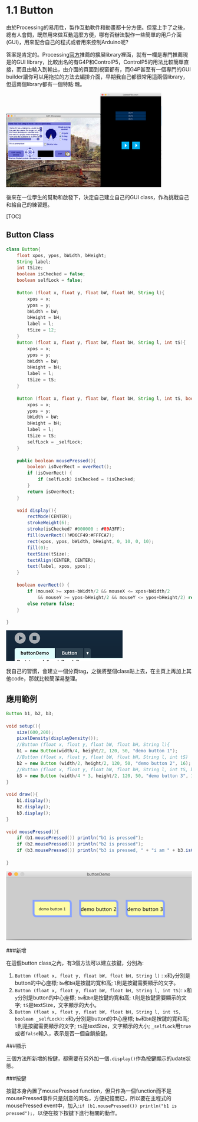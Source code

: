 # 1.1 Button

由於Processing的易用性，製作互動軟件和動畫都十分方便。但當上手了之後，總有人會問，既然用來做互動這麼方便，哪有否辦法製作一些簡單的用戶介面(GUI)，用來配合自己的程式或者用來控制Arduino呢?

答案是肯定的。Processing[官方](https://processing.org/reference/libraries/#gui)推薦的擴展library裡面，就有一欄是專門推薦現是的GUI library，比較出名的有G4P和ControlP5，ControlP5的用法比較簡單直接，而且由輸入到輸出，由介面的頁面到視窗都有，而G4P甚至有一個專門的GUI builder讓你可以用拖拉的方法去編排介面，早期我自己都很常用這兩個library，但這兩個library都有一個特點:醜。

<img src="./%E8%9E%A2%E5%B9%95%E6%88%AA%E5%9C%96%202020-03-17%20%E4%B8%8B%E5%8D%882.57.23.png" alt="G4P截圖" style="zoom: 25%;" /><img src="%E8%9E%A2%E5%B9%95%E6%88%AA%E5%9C%96%202020-03-17%20%E4%B8%8B%E5%8D%882.57.52.png" alt="ControlP5截圖" style="zoom:25%;" />



後來在一位學生的幫助和啟發下，決定自己建立自己的GUI class，作為挑戰自己和給自己的練習題。

[TOC]

## Button Class

```java
class Button{
    float xpos, ypos, bWidth, bHeight;
    String label;
    int tSize;
    boolean isChecked = false;
    boolean selfLock = false;

    Button (float x, float y, float bW, float bH, String l){
        xpos = x;
        ypos = y;
        bWidth = bW;
        bHeight = bH;
        label = l;
        tSize = 12;
    }
    Button (float x, float y, float bW, float bH, String l, int tS){
        xpos = x;
        ypos = y;
        bWidth = bW;
        bHeight = bH;
        label = l;
        tSize = tS;
    }

    Button (float x, float y, float bW, float bH, String l, int tS, boolean _selfLock){
        xpos = x;
        ypos = y;
        bWidth = bW;
        bHeight = bH;
        label = l;
        tSize = tS;
        selfLock = _selfLock;
    }

    public boolean mousePressed(){
        boolean isOverRect = overRect();
        if (isOverRect) {
            if (selfLock) isChecked = !isChecked;
        }
        return isOverRect;
    }

    void display(){
        rectMode(CENTER);
        strokeWeight(6);
        stroke(isChecked? #000000 : #89A3FF);
        fill(overRect()?#D6CF49:#FFFCA7);
        rect(xpos, ypos, bWidth, bHeight, 0, 10, 0, 10);
        fill(0);
        textSize(tSize);
        textAlign(CENTER, CENTER);
        text(label, xpos, ypos);
    }

    boolean overRect() {
        if (mouseX >= xpos-bWidth/2 && mouseX <= xpos+bWidth/2
            && mouseY >= ypos-bHeight/2 && mouseY <= ypos+bHeight/2) return true;
        else return false;
    }

}
```

<img src="%E8%9E%A2%E5%B9%95%E6%88%AA%E5%9C%96%202020-03-17%20%E4%B8%8B%E5%8D%883.02.47.png" alt="螢幕截圖 2020-03-17 下午3.02.47" style="zoom:50%;" />

我自己的習慣，會建立一個分頁tag，之後將整個class貼上去，在主頁上再加上其他code，那就比較簡潔易整理。

## 應用範例

```java
Button b1, b2, b3;

void setup(){
    size(600,200);
    pixelDensity(displayDensity());
    //Button (float x, float y, float bW, float bH, String l){
    b1 = new Button(width/4, height/2, 120, 50, "demo button 1");
    //Button (float x, float y, float bW, float bH, String l, int tS)
    b2 = new Button (width/2, height/2, 120, 50, "demo button 2", 16);
    //Button (float x, float y, float bW, float bH, String l, int tS, boolean _selfLock)
    b3 = new Button (width/4 * 3, height/2, 120, 50, "demo button 3", 16, true);
}

void draw(){
    b1.display();
    b2.display();
    b3.display();
}

void mousePressed(){
    if (b1.mousePressed()) println("b1 is pressed");
    if (b2.mousePressed()) println("b2 is pressed");
    if (b3.mousePressed()) println("b3 is pressed, " + "i am " + b3.isChecked);

}
```

![螢幕截圖 2020-03-17 下午3.08.20](./%E8%9E%A2%E5%B9%95%E6%88%AA%E5%9C%96%202020-03-17%20%E4%B8%8B%E5%8D%883.08.20.png)

###新增

在這個button class之內，有3個方法可以建立按鍵，分別為:

1. `Button (float x, float y, float bW, float bH, String l)` :
	`x`和`y`分別是button的中心座標;
	`bw`和`bH`是按鍵的寬和高;
	`l`則是按鍵需要顯示的文字。
2. `Button (float x, float y, float bW, float bH, String l, int tS)`: 
	`x`和`y`分別是button的中心座標;
	`bw`和`bH`是按鍵的寬和高;
	`l`則是按鍵需要顯示的文字;
	`tS`是textSize，文字顯示的大小。
3. `Button (float x, float y, float bW, float bH, String l, int tS, boolean _selfLock)`:
	`x`和`y`分別是button的中心座標;
	`bw`和`bH`是按鍵的寬和高;
	`l`則是按鍵需要顯示的文字;
	`tS`是textSize，文字顯示的大小;
	`_selfLock`用`true`或者`false`輸入，表示是否一個自鎖按鍵。

###顯示

三個方法所新增的按鍵，都需要在另外加一個`.display()`作為按鍵顯示的udate狀態。

###按鍵

按鍵本身內置了mousePressed function，但只作為一個function而不是mousePressed事件只是刻意的同名，方便紀憶而已，所以要在主程式的mousePressed event中，加入:`if (b1.mousePressed()) println("b1 is pressed");`，以便在按下按鍵下進行相關的動作。